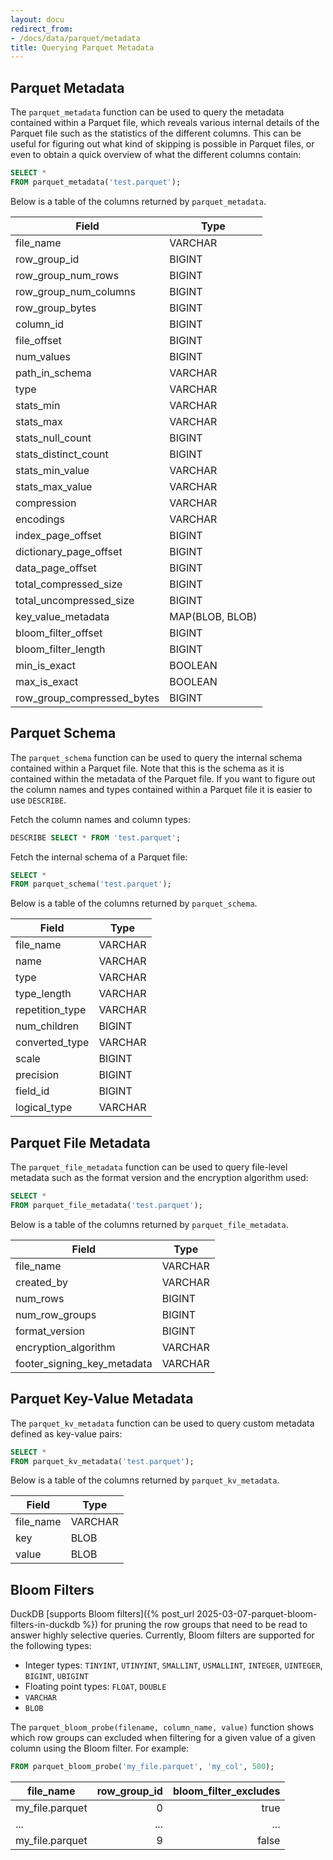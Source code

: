 ```yaml
---
layout: docu
redirect_from:
- /docs/data/parquet/metadata
title: Querying Parquet Metadata
---
```


## Parquet Metadata

The `parquet_metadata` function can be used to query the metadata contained within a Parquet file, which reveals various internal details of the Parquet file such as the statistics of the different columns. This can be useful for figuring out what kind of skipping is possible in Parquet files, or even to obtain a quick overview of what the different columns contain:

```sql
SELECT *
FROM parquet_metadata('test.parquet');
```

Below is a table of the columns returned by `parquet_metadata`.

<div class="monospace_table"></div>

| Field                      | Type            |
| -------------------------- | --------------- |
| file_name                  | VARCHAR         |
| row_group_id               | BIGINT          |
| row_group_num_rows         | BIGINT          |
| row_group_num_columns      | BIGINT          |
| row_group_bytes            | BIGINT          |
| column_id                  | BIGINT          |
| file_offset                | BIGINT          |
| num_values                 | BIGINT          |
| path_in_schema             | VARCHAR         |
| type                       | VARCHAR         |
| stats_min                  | VARCHAR         |
| stats_max                  | VARCHAR         |
| stats_null_count           | BIGINT          |
| stats_distinct_count       | BIGINT          |
| stats_min_value            | VARCHAR         |
| stats_max_value            | VARCHAR         |
| compression                | VARCHAR         |
| encodings                  | VARCHAR         |
| index_page_offset          | BIGINT          |
| dictionary_page_offset     | BIGINT          |
| data_page_offset           | BIGINT          |
| total_compressed_size      | BIGINT          |
| total_uncompressed_size    | BIGINT          |
| key_value_metadata         | MAP(BLOB, BLOB) |
| bloom_filter_offset        | BIGINT          |
| bloom_filter_length        | BIGINT          |
| min_is_exact               | BOOLEAN         |
| max_is_exact               | BOOLEAN         |
| row_group_compressed_bytes | BIGINT          |

## Parquet Schema

The `parquet_schema` function can be used to query the internal schema contained within a Parquet file. Note that this is the schema as it is contained within the metadata of the Parquet file. If you want to figure out the column names and types contained within a Parquet file it is easier to use `DESCRIBE`.

Fetch the column names and column types:

```sql
DESCRIBE SELECT * FROM 'test.parquet';
```

Fetch the internal schema of a Parquet file:

```sql
SELECT *
FROM parquet_schema('test.parquet');
```

Below is a table of the columns returned by `parquet_schema`.

<div class="monospace_table"></div>

| Field           | Type    |
| --------------- | ------- |
| file_name       | VARCHAR |
| name            | VARCHAR |
| type            | VARCHAR |
| type_length     | VARCHAR |
| repetition_type | VARCHAR |
| num_children    | BIGINT  |
| converted_type  | VARCHAR |
| scale           | BIGINT  |
| precision       | BIGINT  |
| field_id        | BIGINT  |
| logical_type    | VARCHAR |

## Parquet File Metadata

The `parquet_file_metadata` function can be used to query file-level metadata such as the format version and the encryption algorithm used:

```sql
SELECT *
FROM parquet_file_metadata('test.parquet');
```

Below is a table of the columns returned by `parquet_file_metadata`.

<div class="monospace_table"></div>

| Field                       | Type    |
| --------------------------- | ------- |
| file_name                   | VARCHAR |
| created_by                  | VARCHAR |
| num_rows                    | BIGINT  |
| num_row_groups              | BIGINT  |
| format_version              | BIGINT  |
| encryption_algorithm        | VARCHAR |
| footer_signing_key_metadata | VARCHAR |

## Parquet Key-Value Metadata

The `parquet_kv_metadata` function can be used to query custom metadata defined as key-value pairs:

```sql
SELECT *
FROM parquet_kv_metadata('test.parquet');
```

Below is a table of the columns returned by `parquet_kv_metadata`.

<div class="monospace_table"></div>

| Field     | Type    |
| --------- | ------- |
| file_name | VARCHAR |
| key       | BLOB    |
| value     | BLOB    |

## Bloom Filters

DuckDB [supports Bloom filters]({% post_url 2025-03-07-parquet-bloom-filters-in-duckdb %}) for pruning the row groups that need to be read to answer highly selective queries.
Currently, Bloom filters are supported for the following types:

* Integer types: `TINYINT`, `UTINYINT`, `SMALLINT`, `USMALLINT`, `INTEGER`, `UINTEGER`, `BIGINT`, `UBIGINT`
* Floating point types: `FLOAT`, `DOUBLE`
* `VARCHAR`
* `BLOB`

The `parquet_bloom_probe(filename, column_name, value)` function shows which row groups can excluded when filtering for a given value of a given column using the Bloom filter.
For example:

```sql
FROM parquet_bloom_probe('my_file.parquet', 'my_col', 500);
```

| file_name       | row_group_id | bloom_filter_excludes |
| --------------- | -----------: | --------------------: |
| my_file.parquet |            0 |                  true |
| ...             |          ... |                   ... |
| my_file.parquet |            9 |                 false |
